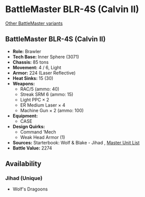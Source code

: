 # BattleMaster BLR-4S (Calvin II) 

[Other BattleMaster variants](../battlemaster.md) 

## BattleMaster BLR-4S (Calvin II) 

- **Role:** Brawler 
- **Tech Base:** Inner Sphere (3071) 
- **Chassis:** 85 tons 
- **Movement:** 4 / 6, Light 
- **Armor:** 224 (Laser Reflective) 
- **Heat Sinks:** 15 (30) 
- **Weapons:** 
  - RAC/5 (ammo: 40) 
  - Streak SRM 6 (ammo: 15) 
  - Light PPC × 2 
  - ER Medium Laser × 4 
  - Machine Gun × 2 (ammo: 100) 
- **Equipment:** 
  - CASE 
- **Design Quirks:** 
  - Command ’Mech 
  - Weak Head Armor (1) 
- **Sources:** Starterbook: Wolf & Blake - Jihad , [Master Unit List](http://masterunitlist.info/Unit/Details/295) 
- **Battle Value:** 2274 

## Availability 

### Jihad (Unique) 

- Wolf's Dragoons 

